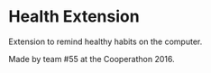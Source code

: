 # Health Extension
Extension to remind healthy habits on the computer.

Made by team #55 at the Cooperathon 2016.
